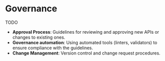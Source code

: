 # Governance

TODO

- **Approval Process**: Guidelines for reviewing and approving new APIs or changes to existing ones.
- **Governance automation**: Using automated tools (linters, validators) to ensure compliance with the guidelines.
- **Change Management**: Version control and change request procedures.
